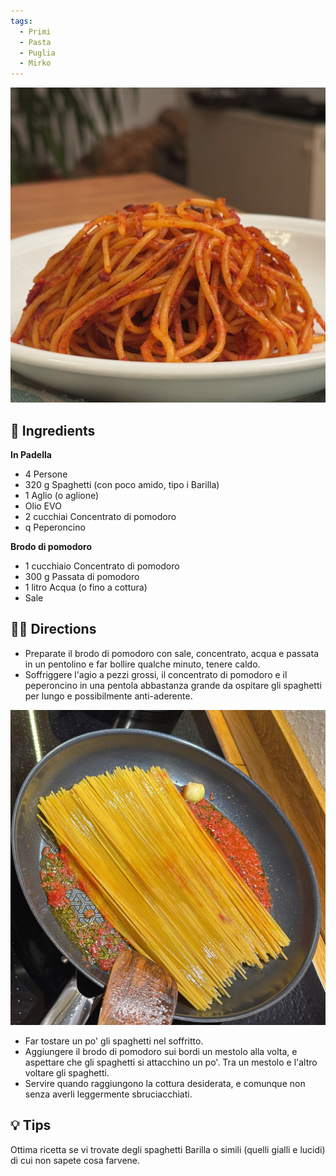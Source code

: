 ```yaml
---
tags:
  - Primi
  - Pasta
  - Puglia
  - Mirko
---
```

![](../images/pasta-assassina.jpeg)

## 🧾 Ingredients

**In Padella**
- 4 Persone
- 320 g Spaghetti (con poco amido, tipo i Barilla)
- 1 Aglio (o aglione)
- Olio EVO
- 2 cucchiai Concentrato di pomodoro
- q Peperoncino

**Brodo di pomodoro**
- 1 cucchiaio Concentrato di pomodoro
- 300 g Passata di pomodoro
- 1 litro Acqua (o fino a cottura)
- Sale


## 👩‍🍳 Directions

- Preparate il brodo di pomodoro con sale, concentrato, acqua e passata in un pentolino e far bollire qualche minuto, tenere caldo.
- Soffriggere l'agio a pezzi grossi, il concentrato di pomodoro e il peperoncino in una pentola abbastanza grande da ospitare gli spaghetti per lungo e possibilmente anti-aderente.

![](../images/pasta-assassina-padella.jpeg)

- Far tostare un po' gli spaghetti nel soffritto.
- Aggiungere il brodo di pomodoro sui bordi un mestolo alla volta, e aspettare che gli spaghetti si attacchino un po'. Tra un mestolo e l'altro voltare gli spaghetti.
- Servire quando raggiungono la cottura desiderata, e comunque non senza averli leggermente sbruciacchiati.
## 💡 Tips

Ottima ricetta se vi trovate degli spaghetti Barilla o simili (quelli gialli e lucidi) di cui non sapete cosa farvene.




